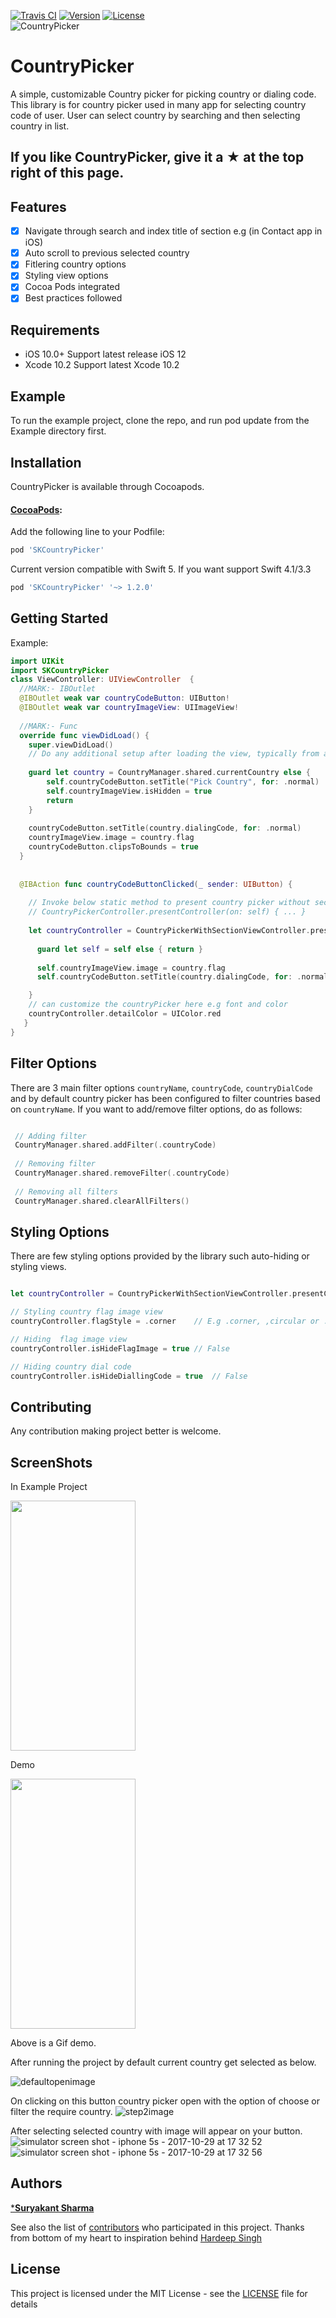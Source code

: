 [![Travis CI](https://api.travis-ci.org/SURYAKANTSHARMA/CountryPicker.svg?branch=master)](https://travis-ci.org/SURYAKANTSHARMA/CountryPicker) 
[![Version](https://img.shields.io/cocoapods/v/SKCountryPicker.svg?style=flat)](https://cocoapods.org/pods/SKCountryPicker)
[![License](https://img.shields.io/badge/License-MIT-8D6E63.svg)](LICENSE)  
![CountryPicker](https://user-images.githubusercontent.com/6416095/50628070-6fe1fd00-0f5c-11e9-9e9b-7e6dac866d43.png)

# CountryPicker


A simple, customizable Country picker for picking country or dialing code.  
This library is for country picker used in many app for selecting country code of user. User can select country by searching and then selecting country in list.

## If you like CountryPicker, give it a ★ at the top right of this page.

## Features

- [x] Navigate through search and index title of section e.g (in Contact app in iOS)
- [x] Auto scroll to previous selected country
- [x] Fitlering country options 
- [x] Styling view options 
- [x] Cocoa Pods integrated
- [x] Best practices followed

## Requirements

- iOS 10.0+ Support latest release iOS 12
- Xcode 10.2 Support latest Xcode 10.2
## Example 
 To run the example project, clone the repo, and run pod update from the Example directory first. 
## Installation

CountryPicker is available through Cocoapods.

#### [CocoaPods](http://cocoapods.org):
Add the following line to your Podfile:
```ruby
pod 'SKCountryPicker'
```
Current version compatible with Swift 5.
If you want support Swift 4.1/3.3

```ruby
pod 'SKCountryPicker' '~> 1.2.0'
```
## Getting Started
Example:

```swift
import UIKit
import SKCountryPicker
class ViewController: UIViewController  {
  //MARK:- IBOutlet
  @IBOutlet weak var countryCodeButton: UIButton!
  @IBOutlet weak var countryImageView: UIImageView!
  
  //MARK:- Func
  override func viewDidLoad() {
    super.viewDidLoad()
    // Do any additional setup after loading the view, typically from a nib.
   
    guard let country = CountryManager.shared.currentCountry else {
        self.countryCodeButton.setTitle("Pick Country", for: .normal)
        self.countryImageView.isHidden = true
        return
    }
    
    countryCodeButton.setTitle(country.dialingCode, for: .normal)
    countryImageView.image = country.flag
    countryCodeButton.clipsToBounds = true
  }
  
  
  @IBAction func countryCodeButtonClicked(_ sender: UIButton) {
    
    // Invoke below static method to present country picker without section control
    // CountryPickerController.presentController(on: self) { ... } 
    
    let countryController = CountryPickerWithSectionViewController.presentController(on: self) { [weak self] (country: Country) in
      
      guard let self = self else { return }
      
      self.countryImageView.image = country.flag
      self.countryCodeButton.setTitle(country.dialingCode, for: .normal)

    }
    // can customize the countryPicker here e.g font and color
    countryController.detailColor = UIColor.red
   }
}
```

## Filter Options
There are 3 main filter options `countryName`, `countryCode`, `countryDialCode` and  by default country picker has been configured to filter countries based on `countryName`. 
If you want to add/remove filter options, do as follows: 

```swift 

 // Adding filter
 CountryManager.shared.addFilter(.countryCode)
 
 // Removing filter 
 CountryManager.shared.removeFilter(.countryCode)
 
 // Removing all filters 
 CountryManager.shared.clearAllFilters() 
```

## Styling Options
There are few styling options provided by the library such auto-hiding or styling views.
```swift 

let countryController = CountryPickerWithSectionViewController.presentController(on: self) { ... } 

// Styling country flag image view 
countryController.flagStyle = .corner    // E.g .corner, ,circular or .normal 

// Hiding  flag image view 
countryController.isHideFlagImage = true // False 

// Hiding country dial code 
countryController.isHideDiallingCode = true  // False

```

## Contributing

Any contribution making project better is welcome.



## ScreenShots
In Example Project  

<img src= "https://user-images.githubusercontent.com/6416095/44832120-2c425400-ac47-11e8-9b3d-d96474942f46.gif" width="200" height = "400"> 

Demo   

<img src= "https://user-images.githubusercontent.com/6416095/34318079-4dcec342-e7e4-11e7-9d33-933db60d4836.gif" width="200" height = "400">

Above is a Gif demo.

After running the project by default current country get selected as below.

![defaultopenimage](https://github.com/senseiphoneX/CountyPicker/blob/master/Usage%20Resource/screenshot1.png)



On clicking on this button country picker open with the option of choose or filter the require country.
![step2image](https://github.com/senseiphoneX/CountyPicker/blob/master/Usage%20Resource/screenshot2.png)


After selecting selected country with image will appear on your button.
![simulator screen shot - iphone 5s - 2017-10-29 at 17 32 52](https://github.com/senseiphoneX/CountyPicker/blob/master/Usage%20Resource/screenshot3.png)
![simulator screen shot - iphone 5s - 2017-10-29 at 17 32 56](https://github.com/senseiphoneX/CountyPicker/blob/master/Usage%20Resource/screenshot4.png)


## Authors

[***Suryakant Sharma**](https://github.com/SURYAKANTSHARMA)

See also the list of [contributors](https://github.com/SURYAKANTSHARMA/CountyPicker/contributors) who participated in this project. Thanks from bottom of my heart to inspiration behind <a href="https://github.com/hardeep-singh">Hardeep Singh</a>

## License

This project is licensed under the MIT License - see the [LICENSE](LICENSE) file for details





